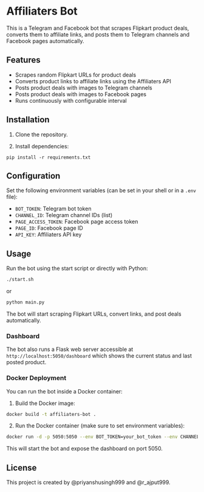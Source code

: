 # Affiliaters Bot

This is a Telegram and Facebook bot that scrapes Flipkart product deals, converts them to affiliate links, and posts them to Telegram channels and Facebook pages automatically.

## Features

- Scrapes random Flipkart URLs for product deals
- Converts product links to affiliate links using the Affiliaters API
- Posts product deals with images to Telegram channels
- Posts product deals with images to Facebook pages
- Runs continuously with configurable interval

## Installation

1. Clone the repository.

2. Install dependencies:

```
pip install -r requirements.txt
```

## Configuration

Set the following environment variables (can be set in your shell or in a `.env` file):

- `BOT_TOKEN`: Telegram bot token
- `CHANNEL_ID`: Telegram channel IDs (list)
- `PAGE_ACCESS_TOKEN`: Facebook page access token
- `PAGE_ID`: Facebook page ID
- `API_KEY`: Affiliaters API key

## Usage

Run the bot using the start script or directly with Python:

```bash
./start.sh
```

or

```bash
python main.py
```

The bot will start scraping Flipkart URLs, convert links, and post deals automatically.

### Dashboard

The bot also runs a Flask web server accessible at `http://localhost:5050/dashboard` which shows the current status and last posted product.

### Docker Deployment

You can run the bot inside a Docker container:

1. Build the Docker image:

```bash
docker build -t affiliaters-bot .
```

2. Run the Docker container (make sure to set environment variables):

```bash
docker run -d -p 5050:5050 --env BOT_TOKEN=your_bot_token --env CHANNEL_ID='["channel_id1","channel_id2"]' --env PAGE_ACCESS_TOKEN=your_page_access_token --env PAGE_ID=your_page_id --env API_KEY=your_api_key affiliaters-bot
```

This will start the bot and expose the dashboard on port 5050.

## License

This project is created by @priyanshusingh999 and @r_ajput999.
